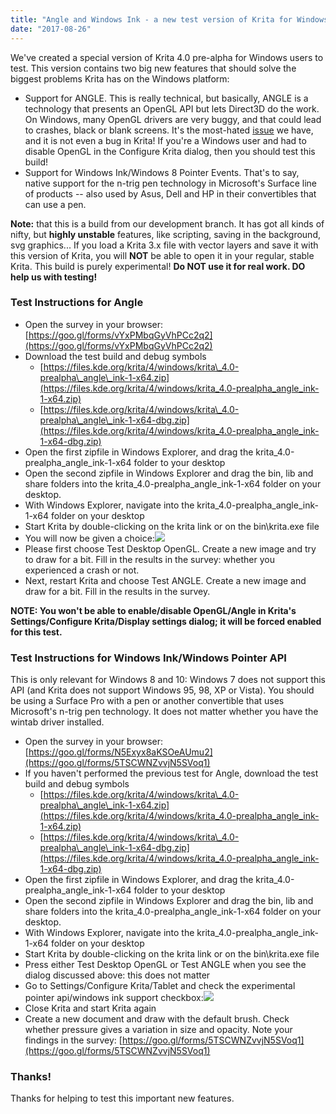 ```yaml
---
title: "Angle and Windows Ink - a new test version of Krita for Windows"
date: "2017-08-26"
---
```


We've created a special version of Krita 4.0 pre-alpha for Windows users to test. This version contains two big new features that should solve the biggest problems Krita has on the Windows platform:

- Support for ANGLE. This is really technical, but basically, ANGLE is a technology that presents an OpenGL API but lets Direct3D do the work. On Windows, many OpenGL drivers are very buggy, and that could lead to crashes, black or blank screens. It's the most-hated [issue](https://bugs.kde.org/show_bug.cgi?id=360601) we have, and it is not even a bug in Krita! If you're a Windows user and had to disable OpenGL in the Configure Krita dialog, then you should test this build!
- Support for Windows Ink/Windows 8 Pointer Events. That's to say, native support for the n-trig pen technology in Microsoft's Surface line of products -- also used by Asus, Dell and HP in their convertibles that can use a pen.

**Note:** that this is a build from our development branch. It has got all kinds of nifty, but **highly unstable** features, like scripting, saving in the background, svg graphics... If you load a Krita 3.x file with vector layers and save it with this version of Krita, you will **NOT** be able to open it in your regular, stable Krita. This build is purely experimental! **Do NOT use it for real work. DO help us with testing!**

### Test Instructions for Angle

- Open the survey in your browser: [https://goo.gl/forms/vYxPMbqGyVhPCc2q2](https://goo.gl/forms/vYxPMbqGyVhPCc2q2)
- Download the test build and debug symbols
    - [https://files.kde.org/krita/4/windows/krita\_4.0-prealpha\_angle\_ink-1-x64.zip](https://files.kde.org/krita/4/windows/krita_4.0-prealpha_angle_ink-1-x64.zip)
    - [https://files.kde.org/krita/4/windows/krita\_4.0-prealpha\_angle\_ink-1-x64-dbg.zip](https://files.kde.org/krita/4/windows/krita_4.0-prealpha_angle_ink-1-x64-dbg.zip)
- Open the first zipfile in Windows Explorer, and drag the krita\_4.0-prealpha\_angle\_ink-1-x64 folder to your desktop
- Open the second zipfile in Windows Explorer and drag the bin, lib and share folders into the krita\_4.0-prealpha\_angle\_ink-1-x64 folder on your desktop.
- With Windows Explorer, navigate into the krita\_4.0-prealpha\_angle\_ink-1-x64 folder on your desktop
- Start Krita by double-clicking on the krita link or on the bin\\krita.exe file
- You will now be given a choice:[![](/images/posts/2017/angle_question.png)](/images/posts/2017/angle_question.png)
- Please first choose Test Desktop OpenGL. Create a new image and try to draw for a bit. Fill in the results in the survey: whether you experienced a crash or not.
- Next, restart Krita and choose Test ANGLE. Create a new image and draw for a bit. Fill in the results in the survey.

**NOTE: You won't be able to enable/disable OpenGL/Angle in Krita's Settings/Configure Krita/Display settings dialog; it will be forced enabled for this test.**

### Test Instructions for Windows Ink/Windows Pointer API

This is only relevant for Windows 8 and 10: Windows 7 does not support this API (and Krita does not support Windows 95, 98, XP or Vista). You should be using a Surface Pro with a pen or another convertible that uses Microsoft's n-trig pen technology. It does not matter whether you have the wintab driver installed.

- Open the survey in your browser: [https://goo.gl/forms/N5Exyx8aKSOeAUmu2](https://goo.gl/forms/5TSCWNZvvjN5SVoq1)
- If you haven't performed the previous test for Angle, download the test build and debug symbols
    - [https://files.kde.org/krita/4/windows/krita\_4.0-prealpha\_angle\_ink-1-x64.zip](https://files.kde.org/krita/4/windows/krita_4.0-prealpha_angle_ink-1-x64.zip)
    - [https://files.kde.org/krita/4/windows/krita\_4.0-prealpha\_angle\_ink-1-x64-dbg.zip](https://files.kde.org/krita/4/windows/krita_4.0-prealpha_angle_ink-1-x64-dbg.zip)
- Open the first zipfile in Windows Explorer, and drag the krita\_4.0-prealpha\_angle\_ink-1-x64 folder to your desktop
- Open the second zipfile in Windows Explorer and drag the bin, lib and share folders into the krita\_4.0-prealpha\_angle\_ink-1-x64 folder on your desktop.
- With Windows Explorer, navigate into the krita\_4.0-prealpha\_angle\_ink-1-x64 folder on your desktop
- Start Krita by double-clicking on the krita link or on the bin\\krita.exe file
- Press either Test Desktop OpenGL or Test ANGLE when you see the dialog discussed above: this does not matter
- Go to Settings/Configure Krita/Tablet and check the experimental pointer api/windows ink support checkbox:[![](/images/posts/2017/tablet_support.png)](/images/posts/2017/tablet_support.png)
- Close Krita and start Krita again
- Create a new document and draw with the default brush. Check whether pressure gives a variation in size and opacity. Note your findings in the survey: [https://goo.gl/forms/5TSCWNZvvjN5SVoq1](https://goo.gl/forms/5TSCWNZvvjN5SVoq1)

### Thanks!

Thanks for helping to test this important new features.
